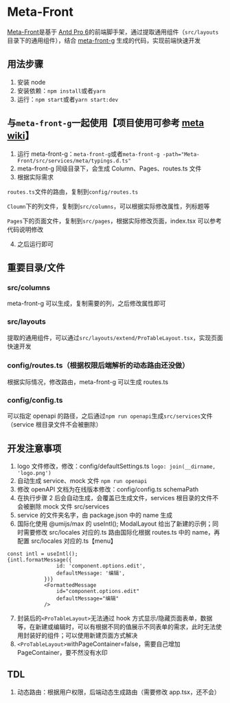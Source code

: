 # Meta-Front

[Meta-Front](https://github.com/one-meta/meta-front)是基于 [Antd Pro 6](https://pro.ant.design/zh-CN)的前端脚手架，通过提取通用组件（`src/layouts`目录下的通用组件），结合 [meta-front-g](https://github.com/one-meta/meta-front-g) 生成的代码，实现前端快速开发

## 用法步骤

1. 安装 node
2. 安装依赖：`npm install`或者`yarn`
3. 运行：`npm start`或者`yarn start:dev`

## 与`meta-front-g`一起使用【项目使用可参考 [meta wiki](https://github.com/one-meta/meta/wiki/)】

1. 运行 meta-front-g：`meta-front-g`或者`meta-front-g -path="Meta-Front/src/services/meta/typings.d.ts"`
2. meta-front-g 同级目录下，会生成 Column、Pages、routes.ts 文件
3. 根据实际需求

`routes.ts`文件的路由，复制到`config/routes.ts`

`Cloumn`下的列文件，复制到`src/columns`，可以根据实际修改属性，列标题等

`Pages`下的页面文件，复制到`src/pages`，根据实际修改页面，index.tsx 可以参考代码说明修改

4. 之后运行即可

## 重要目录/文件

### src/columns

meta-front-g 可以生成，复制需要的列，之后修改属性即可

### src/layouts

提取的通用组件，可以通过`src/layouts/extend/ProTableLayout.tsx`，实现页面快速开发

### config/routes.ts（根据权限后端解析的动态路由还没做）

根据实际情况，修改路由，meta-front-g 可以生成 routes.ts

### config/config.ts

可以指定 openapi 的路径，之后通过`npm run openapi`生成`src/services`文件（service 根目录文件不会被删除）

## 开发注意事项

1. logo 文件修改，修改：config/defaultSettings.ts `logo: join(__dirname, 'logo.png')`
2. 自动生成 service、mock 文件 `npm run openapi`
3. 修改 openAPI 文档为在线版本修改：config/config.ts schemaPath
4. 在执行步骤 2 后会自动生成，会覆盖已生成文件，services 根目录的文件不会被删除 mock 文件 src/services
5. service 的文件夹名字，由 package.json 中的 name 生成
6. 国际化使用 @umijs/max 的 useIntl(); ModalLayout 给出了新建的示例；同时需要修改 src/locales 对应的.ts 路由国际化根据 routes.ts 中的 name，再配置 src/locales 对应的.ts【menu】

```
const intl = useIntl();
{intl.formatMessage({
                id: 'component.options.edit',
                defaultMessage: '编辑',
            })}
            <FormattedMessage
                id="component.options.edit"
                defaultMessage="编辑"
            />
```

7. 封装后的`<ProTableLayout>`无法通过 hook 方式显示/隐藏页面表单，数据等，在新建或编辑时，可以有根据不同的值展示不同表单的需求，此时无法使用封装好的组件；可以使用新建页面方式解决
8. `<ProTableLayout>`withPageContainer=false，需要自己增加 PageContainer，要不然没有水印

## TDL

1. 动态路由：根据用户权限，后端动态生成路由（需要修改 app.tsx，还不会）
